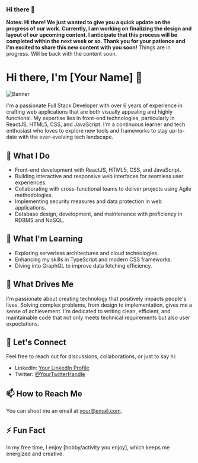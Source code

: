 ### Hi there 👋

**Notes: Hi there! We just wanted to give you a quick update on the progress of our work. Currently, I am working on finalizing the design and layout of our upcoming content. I anticipate that this process will be completed within the next week or so. Thank you for your patience and I'm excited to share this new content with you soon!** Things are in progress. Will be back with the content soon.

# Hi there, I'm [Your Name] 👋

![Banner](link-to-your-banner-image)

I'm a passionate Full Stack Developer with over 6 years of experience in crafting web applications that are both visually appealing and highly functional. My expertise lies in front-end technologies, particularly in ReactJS, HTML5, CSS, and JavaScript. I'm a continuous learner and tech enthusiast who loves to explore new tools and frameworks to stay up-to-date with the ever-evolving tech landscape.

## 🔭 What I Do

- Front-end development with ReactJS, HTML5, CSS, and JavaScript.
- Building interactive and responsive web interfaces for seamless user experiences.
- Collaborating with cross-functional teams to deliver projects using Agile methodologies.
- Implementing security measures and data protection in web applications.
- Database design, development, and maintenance with proficiency in RDBMS and NoSQL.

## 🌱 What I'm Learning

- Exploring serverless architectures and cloud technologies.
- Enhancing my skills in TypeScript and modern CSS frameworks.
- Diving into GraphQL to improve data fetching efficiency.

## 🚀 What Drives Me

I'm passionate about creating technology that positively impacts people's lives. Solving complex problems, from design to implementation, gives me a sense of achievement. I'm dedicated to writing clean, efficient, and maintainable code that not only meets technical requirements but also user expectations.

## 💬 Let's Connect

Feel free to reach out for discussions, collaborations, or just to say hi:

- LinkedIn: [Your LinkedIn Profile](https://www.linkedin.com/in/your-profile/)
- Twitter: [@YourTwitterHandle](https://twitter.com/your-handle)

## 📫 How to Reach Me

You can shoot me an email at [your@email.com](mailto:your@email.com).

## ⚡ Fun Fact

In my free time, I enjoy [hobby/activity you enjoy], which keeps me energized and creative.

<!--
Badges, GitHub stats, and other cool widgets can go here.
-->



<!--

- 🔭 I’m currently working on ...
 
- 🌱 I’m currently learning ...
- 👯 I’m looking to collaborate on ...
- 🤔 I’m looking for help with ...
- 💬 Ask me about ...
- 📫 How to reach me: ...
- 😄 Pronouns: ...
- ⚡ Fun fact: ...
-->
